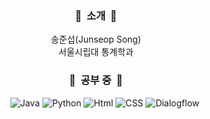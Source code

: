 <div align='center'>
  
  ### 💫 &nbsp;소개 &nbsp;💫  
  송준섭(Junseop Song)  
  서울시립대 통계학과
    
  ### 💫&nbsp; 공부 중 &nbsp;💫  
    <img alt="Java" src ="https://img.shields.io/badge/Java-orange.svg?&style=for-the-badge&logo=R&logoColor=white"/> <img alt="Python" src ="https://img.shields.io/badge/Python-3776AB.svg?&style=for-the-badge&logo=Python&logoColor=white"/> <img alt="Html" src ="https://img.shields.io/badge/HTML-E34F26.svg?&style=for-the-badge&logo=HTML5&logoColor=white"/> <img alt="CSS" src ="https://img.shields.io/badge/CSS-FF9933.svg?&style=for-the-badge&logo=CSS3&logoColor=white"/> <img alt="Dialogflow" src ="https://img.shields.io/badge/Dialogflow-7238BB.svg?&style=for-the-badge&logo=Dialogflow&logoColor=white"/>  
    
